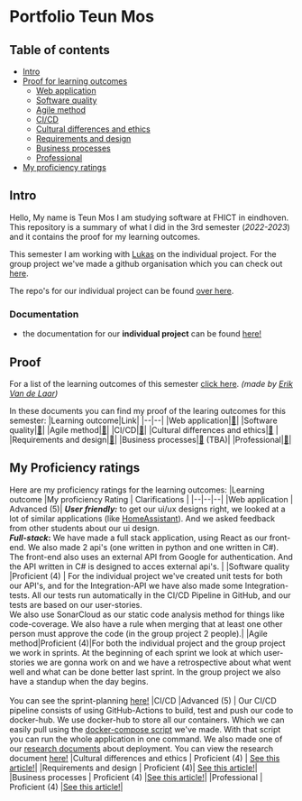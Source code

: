 

# Portfolio Teun Mos

## Table of contents
- [Intro](#intro)
- [Proof for learning outcomes](#proof)
  - [Web application](https://github.com/TeunMos/S3-DB04-Portfolio/blob/main/Proof/Web-application.md)
  - [Software quality](https://github.com/TeunMos/S3-DB04-Portfolio/blob/main/Proof/Software-quality.md)
  - [Agile method](https://github.com/TeunMos/S3-DB04-Portfolio/blob/main/Proof/Agile-method.md)
  - [CI/CD](https://github.com/TeunMos/S3-DB04-Portfolio/blob/main/Proof/CI-CD.md)
  - [Cultural differences and ethics](https://github.com/TeunMos/S3-DB04-Portfolio/blob/main/Proof/Cultural-differences-and-ethics.md)
  - [Requirements and design](https://github.com/TeunMos/S3-DB04-Portfolio/blob/main/Proof/Requirements-and-design.md)
  - [Business processes](https://github.com/TeunMos/S3-DB04-Portfolio/blob/main/Proof/Business-processes.md)
  - [Professional](https://github.com/TeunMos/S3-DB04-Portfolio/blob/main/Proof/Professional.md)
- [My proficiency ratings](#my-proficiency-ratings)

## Intro
Hello, My name is Teun Mos I am studying software at FHICT in eindhoven. This repository is a summary of what I did in the 3rd semester (*2022-2023*) and it contains the proof for my learning outcomes.

This semester I am working with [Lukas](https://github.com/LukasJansen100) on the individual project. For the group project we've made a github organisation which you can check out [here](https://github.com/Modus-1).

The repo's for our individual project can be found [over here](https://github.com/IPS3-DB04-Teun-Mos-Lukas-Jansen).

### Documentation
- the documentation for our **individual project** can be found [here!](https://github.com/IPS3-DB04-Teun-Mos-Lukas-Jansen/Documentation)

## Proof
For a list of the learning outcomes of this semester [click here](https://github.com/tick-github/tick-documentation/blob/main/dict/learning-outcomes.md). *(made by [Erik Van de Laar](https://github.com/code-syl))*

In these documents you can find my proof of the learing outcomes for this semester:
|Learning outcome|Link|
|--|--|
|Web application|[🔗](https://github.com/TeunMos/S3-DB04-Portfolio/blob/main/Proof/Web-application.md)|
|Software quality|[🔗](https://github.com/TeunMos/S3-DB04-Portfolio/blob/main/Proof/Software-quality.md)|
|Agile method|[🔗](https://github.com/TeunMos/S3-DB04-Portfolio/blob/main/Proof/Agile-method.md)|
|CI/CD|[🔗](https://github.com/TeunMos/S3-DB04-Portfolio/blob/main/Proof/CI-CD.md)|
|Cultural differences and ethics|[🔗](https://github.com/TeunMos/S3-DB04-Portfolio/blob/main/Proof/Cultural-differences-and-ethics.md) |
|Requirements and design|[🔗](https://github.com/TeunMos/S3-DB04-Portfolio/blob/main/Proof/Requirements-and-design.md)|
|Business processes|[🔗](https://github.com/TeunMos/S3-DB04-Portfolio/blob/main/Proof/Business-processes.md) (TBA)|
|Professional|[🔗](https://github.com/TeunMos/S3-DB04-Portfolio/blob/main/Proof/Professional.md)|



## My Proficiency ratings
Here are my proficiency ratings for the learning outcomes:
|Learning outcome |My proficiency Rating | Clarifications | 
|--|--|--|
|Web application | Advanced (5)| **_User friendly:_** to get our ui/ux designs right, we looked at a lot of similar applications (like [HomeAssistant](https://www.home-assistant.io/)).  And we asked feedback from other students about our ui design. <br /> **_Full-stack_:** We have made a full stack application, using React as our front-end. We also made 2 api's (one written in python and one written in C#). The front-end also uses an external API from Google for authentication. And the API written in C# is designed to acces external api's. | 
|Software quality |Proficient (4) | For the individual project we've created unit tests for both our API's, and for the Integration-API we have also made some Integration-tests. All our tests run automatically in the CI/CD Pipeline in GitHub, and our tests are based on our user-stories. <br /> We also use SonarCloud as our static code analysis method for things like code-coverage. We also have a rule when merging that at least one other person must approve the code (in the group project 2 people).|
|Agile method|Proficient (4)|For both the individual project and the group project we work in sprints. At the beginning of each sprint we look at which user-stories we are gonna work on and we have a retrospective about what went well and what can be done better last sprint. In the group project we also have a standup when the day begins.<br/><br/> You can see the sprint-planning [here!](https://github.com/IPS3-DB04-Teun-Mos-Lukas-Jansen/Documentation/blob/main/sprint-planning.md) 
|CI/CD |Advanced (5) | Our CI/CD pipeline consists of using GitHub-Actions to build, test and push our code to docker-hub. We use docker-hub to store all our containers. Which we can easily pull using the [docker-compose script](https://github.com/IPS3-DB04-Teun-Mos-Lukas-Jansen#running-the-project) we've made. With that script you can run the whole application in one command. We also made one of our [research documents](https://github.com/IPS3-DB04-Teun-Mos-Lukas-Jansen/Documentation/blob/main/ResearchDocuments.md#how-do-we-use-oauth-20-in-our-dashboard-project) about deployment. You can view the research document [here!](https://docs.google.com/document/d/12H3scYrzKteGmO81OCrcXmpe4WQdXSHRZ8Nco2Ydc54/)
|Cultural differences and ethics | Proficient (4) | [See this article!](https://github.com/TeunMos/S3-DB04-Portfolio/blob/main/Proof/Cultural-differences-and-ethics.md)|
|Requirements and design | Proficient (4)| [See this article!](https://github.com/TeunMos/S3-DB04-Portfolio/blob/main/Proof/Requirements-and-design.md)|
|Business processes |  Proficient (4) |[See this article!](https://github.com/TeunMos/S3-DB04-Portfolio/blob/main/Proof/Business-processes.md)|
|Professional |  Proficient (4) |[See this article!](https://github.com/TeunMos/S3-DB04-Portfolio/blob/main/Proof/Professional.md)|

